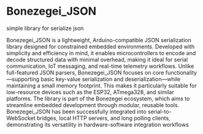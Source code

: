 # Bonezegei_JSON
simple library for serialize json

Bonezegei_JSON is a lightweight, Arduino-compatible JSON serialization library designed for constrained embedded environments. Developed with simplicity and efficiency in mind, it enables microcontrollers to encode and decode structured data with minimal overhead, making it ideal for serial communication, IoT messaging, and real-time telemetry workflows.
Unlike full-featured JSON parsers, Bonezegei_JSON focuses on core functionality—supporting basic key-value serialization and deserialization—while maintaining a small memory footprint. This makes it particularly suitable for low-resource devices such as the ESP32, ATmega328, and similar platforms.
The library is part of the Bonezegei ecosystem, which aims to streamline embedded development through modular, reusable tools. Bonezegei_JSON has been successfully integrated into serial-to-WebSocket bridges, local HTTP servers, and long polling clients, demonstrating its versatility in hardware-software integration workflows

